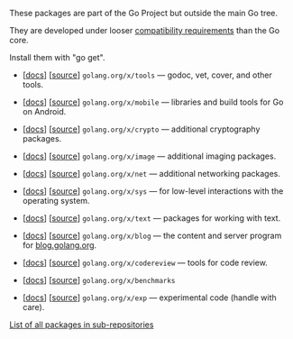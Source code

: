 These packages are part of the Go Project but outside the main Go tree.

They are developed under looser [compatibility requirements](http://golang.org/doc/go1compat.html) than the Go core.

Install them with "go get".

  * [[docs](https://godoc.org/golang.org/x/tools)] [[source](https://go.googlesource.com/tools)] ` golang.org/x/tools ` — godoc, vet, cover, and other tools.
  * [[docs](https://godoc.org/golang.org/x/mobile)] [[source](https://go.googlesource.com/mobile)] ` golang.org/x/mobile ` — libraries and build tools for Go on Android.

  * [[docs](https://godoc.org/golang.org/x/crypto)] [[source](https://go.googlesource.com/crypto)] ` golang.org/x/crypto ` — additional cryptography packages.
  * [[docs](https://godoc.org/golang.org/x/image)] [[source](https://go.googlesource.com/image)] ` golang.org/x/image ` — additional imaging packages.
  * [[docs](https://godoc.org/golang.org/x/net)] [[source](https://go.googlesource.com/net)] ` golang.org/x/net ` — additional networking packages.
  * [[docs](https://godoc.org/golang.org/x/sys)] [[source](https://go.googlesource.com/sys)] ` golang.org/x/sys ` — for low-level interactions with the operating system.
  * [[docs](https://godoc.org/golang.org/x/text)] [[source](https://go.googlesource.com/text)] ` golang.org/x/text ` — packages for working with text.

  * [[docs](https://godoc.org/golang.org/x/blog)] [[source](https://go.googlesource.com/blog)] ` golang.org/x/blog ` — the content and server program for [blog.golang.org](http://blog.golang.org).


  * [[docs](https://godoc.org/golang.org/x/review)] [[source](https://go.googlesource.com/review)] ` golang.org/x/codereview ` — tools for code review.
  * [[docs](https://godoc.org/golang.org/x/benchmarks)] [[source](https://go.googlesource.com/benchmarks)] ` golang.org/x/benchmarks `

  * [[docs](https://godoc.org/golang.org/x/exp)] [[source](https://go.googlesource.com/exp)] ` golang.org/x/exp ` — experimental code (handle with care).

[List of all packages in sub-repositories](https://godoc.org/-/subrepo)